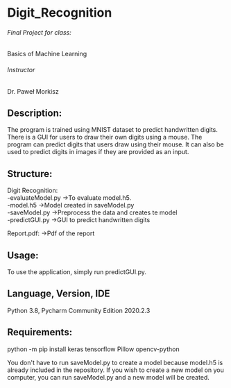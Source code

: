 # Digit_Recognition
###### Final Project for class:
Basics of Machine Learning
###### Instructor
Dr. Paweł Morkisz

## Description:
The program is trained using MNIST dataset to predict handwritten digits. There is a GUI for users to draw their own digits using a mouse. The program can predict digits that users draw using their mouse. It can also be used to predict digits in images if they are provided as an input. 

  
## Structure:
Digit Recognition:<br/>
 -evaluateModel.py  ->To evaluate model.h5.<br/>
 -model.h5          ->Model created in saveModel.py<br/>
 -saveModel.py      ->Preprocess the data and creates te model<br/>
 -predictGUI.py     ->GUI to predict handwritten digits<br/>

Report.pdf:          ->Pdf of the report<br/>


## Usage:
  To use the application, simply run predictGUI.py.
  
## Language, Version, IDE
  Python 3.8, Pycharm Community Edition 2020.2.3

## Requirements:
python -m pip install keras tensorflow Pillow opencv-python

You don't have to run saveModel.py to create a model because model.h5 is already included in the repository. If you wish to create a new model on you computer, you can run saveModel.py and a new model will be created.

